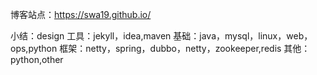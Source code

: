 博客站点：https://swa19.github.io/

小结：design
工具：jekyll，idea,maven
基础：java，mysql，linux，web，ops,python
框架：netty，spring，dubbo，netty，zookeeper,redis
其他：python,other



